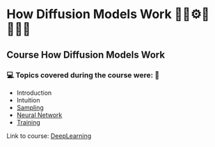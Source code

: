 # How Diffusion Models Work 🤖🎲⚙️🤯👨🏻‍💻
## Course How Diffusion Models Work
### 💻 Topics covered during the course were: 🚀

- Introduction
- Intuition
- [Sampling](https://github.com/romulovieira777/How_Diffusion_Models_Work/tree/main/01_Sampling)
- [Neural Network](https://github.com/romulovieira777/How_Diffusion_Models_Work/tree/main/02_Neural_Network)
- [Training]()

Link to course: [DeepLearning](https://www.deeplearning.ai/short-courses/how-diffusion-models-work/)